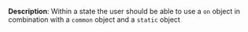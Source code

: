 __Description__: Within a state the user should be able to use a `on` object in combination with a `common` object and a `static` object
